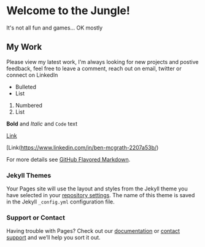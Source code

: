 # Welcome to the Jungle! 

It's not all fun and games... OK mostly 


## My Work

Please view my latest work, I'm always looking for new projects and postive feedback, feel free to leave a comment, reach out on email, twitter or connect on LinkedIn


- Bulleted
- List

1. Numbered
2. List

**Bold** and _Italic_ and `Code` text

[Link](https://twitter.com/benmcgrath11) 

[Link(https://www.linkedin.com/in/ben-mcgrath-2207a53b/)

For more details see [GitHub Flavored Markdown](https://guides.github.com/features/mastering-markdown/).

### Jekyll Themes

Your Pages site will use the layout and styles from the Jekyll theme you have selected in your [repository settings](https://github.com/Brmc11/Brmc11.github.io/settings). The name of this theme is saved in the Jekyll `_config.yml` configuration file.

### Support or Contact

Having trouble with Pages? Check out our [documentation](https://help.github.com/categories/github-pages-basics/) or [contact support](https://github.com/contact) and we’ll help you sort it out.
